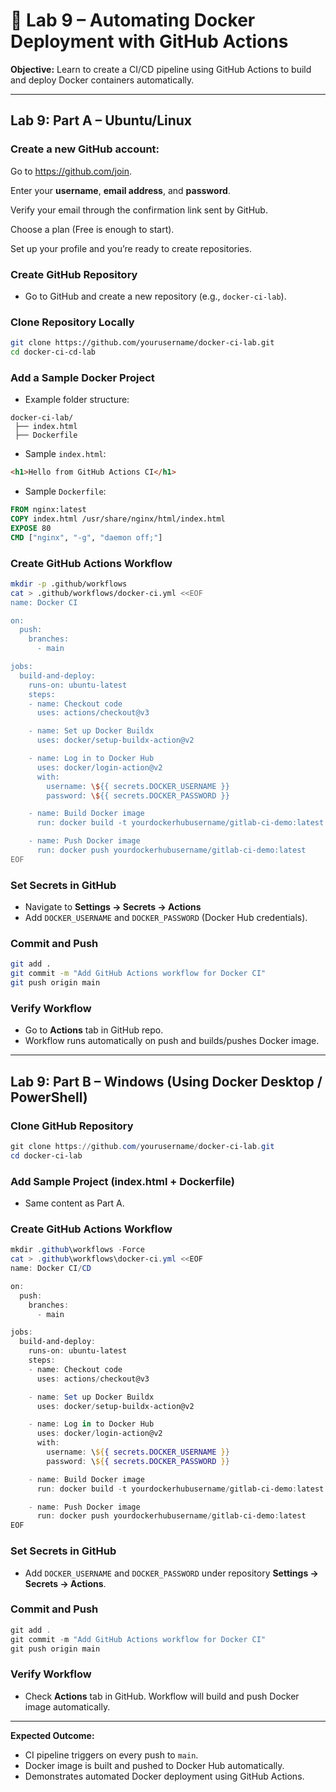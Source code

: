 # 🐳 Lab 9 – Automating Docker Deployment with GitHub Actions

**Objective:** Learn to create a CI/CD pipeline using GitHub Actions to build and deploy Docker containers automatically.

---

## Lab 9: Part A – Ubuntu/Linux

### Create a new GitHub account:

Go to <a href="https://github.com/join" target="_blank">https://github.com/join</a>.

Enter your **username**, **email address**, and **password**.

Verify your email through the confirmation link sent by GitHub.

Choose a plan (Free is enough to start).

Set up your profile and you’re ready to create repositories. 

### Create GitHub Repository

* Go to GitHub and create a new repository (e.g., `docker-ci-lab`).

### Clone Repository Locally

```bash
git clone https://github.com/yourusername/docker-ci-lab.git
cd docker-ci-cd-lab
```

### Add a Sample Docker Project

* Example folder structure:

```
docker-ci-lab/
 ├── index.html
 ├── Dockerfile
```

* Sample `index.html`:

```html
<h1>Hello from GitHub Actions CI</h1>
```

* Sample `Dockerfile`:

```dockerfile
FROM nginx:latest
COPY index.html /usr/share/nginx/html/index.html
EXPOSE 80
CMD ["nginx", "-g", "daemon off;"]
```

### Create GitHub Actions Workflow

```bash
mkdir -p .github/workflows
cat > .github/workflows/docker-ci.yml <<EOF
name: Docker CI

on:
  push:
    branches:
      - main

jobs:
  build-and-deploy:
    runs-on: ubuntu-latest
    steps:
    - name: Checkout code
      uses: actions/checkout@v3

    - name: Set up Docker Buildx
      uses: docker/setup-buildx-action@v2

    - name: Log in to Docker Hub
      uses: docker/login-action@v2
      with:
        username: \${{ secrets.DOCKER_USERNAME }}
        password: \${{ secrets.DOCKER_PASSWORD }}

    - name: Build Docker image
      run: docker build -t yourdockerhubusername/gitlab-ci-demo:latest .

    - name: Push Docker image
      run: docker push yourdockerhubusername/gitlab-ci-demo:latest
EOF
```

### Set Secrets in GitHub

* Navigate to **Settings → Secrets → Actions**
* Add `DOCKER_USERNAME` and `DOCKER_PASSWORD` (Docker Hub credentials).

### Commit and Push

```bash
git add .
git commit -m "Add GitHub Actions workflow for Docker CI"
git push origin main
```

### Verify Workflow

* Go to **Actions** tab in GitHub repo.
* Workflow runs automatically on push and builds/pushes Docker image.

---

## Lab 9: Part B – Windows (Using Docker Desktop / PowerShell)

### Clone GitHub Repository

```powershell
git clone https://github.com/yourusername/docker-ci-lab.git
cd docker-ci-lab
```

### Add Sample Project (index.html + Dockerfile)

* Same content as Part A.

### Create GitHub Actions Workflow

```powershell
mkdir .github\workflows -Force
cat > .github\workflows\docker-ci.yml <<EOF
name: Docker CI/CD

on:
  push:
    branches:
      - main

jobs:
  build-and-deploy:
    runs-on: ubuntu-latest
    steps:
    - name: Checkout code
      uses: actions/checkout@v3

    - name: Set up Docker Buildx
      uses: docker/setup-buildx-action@v2

    - name: Log in to Docker Hub
      uses: docker/login-action@v2
      with:
        username: \${{ secrets.DOCKER_USERNAME }}
        password: \${{ secrets.DOCKER_PASSWORD }}

    - name: Build Docker image
      run: docker build -t yourdockerhubusername/gitlab-ci-demo:latest .

    - name: Push Docker image
      run: docker push yourdockerhubusername/gitlab-ci-demo:latest
EOF
```

### Set Secrets in GitHub

* Add `DOCKER_USERNAME` and `DOCKER_PASSWORD` under repository **Settings → Secrets → Actions**.

### Commit and Push

```powershell
git add .
git commit -m "Add GitHub Actions workflow for Docker CI"
git push origin main
```

### Verify Workflow

* Check **Actions** tab in GitHub. Workflow will build and push Docker image automatically.

---

**Expected Outcome:**

* CI pipeline triggers on every push to `main`.
* Docker image is built and pushed to Docker Hub automatically.
* Demonstrates automated Docker deployment using GitHub Actions.


